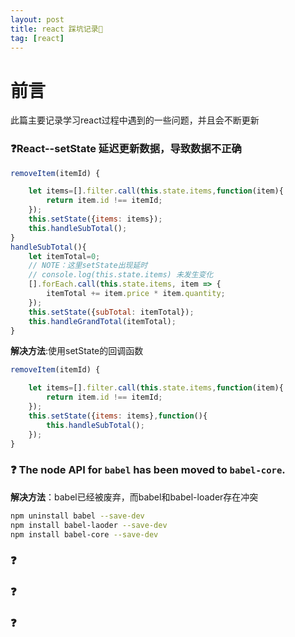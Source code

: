 ```yaml
---
layout: post
title: react 踩坑记录📝
tag: [react]
--- 
```

# 前言

 此篇主要记录学习react过程中遇到的一些问题，并且会不断更新

### ❓React--setState 延迟更新数据，导致数据不正确

```javascript
removeItem(itemId) {

    let items=[].filter.call(this.state.items,function(item){
        return item.id !== itemId;
    });
    this.setState({items: items});
    this.handleSubTotal();
}
handleSubTotal(){
    let itemTotal=0;
    // NOTE：这里setState出现延时 
    // console.log(this.state.items) 未发生变化
    [].forEach.call(this.state.items, item => {
        itemTotal += item.price * item.quantity;
    });
    this.setState({subTotal: itemTotal});
    this.handleGrandTotal(itemTotal);
}
```
**解决方法**:使用setState的回调函数
```javascript
removeItem(itemId) {

    let items=[].filter.call(this.state.items,function(item){
        return item.id !== itemId;
    });
    this.setState({items: items},function(){
        this.handleSubTotal();
    });  
}
```

### ❓ The node API for `babel` has been moved to `babel-core`. 

**解决方法**：babel已经被废弃，而babel和babel-loader存在冲突
```bash
npm uninstall babel --save-dev
npm install babel-laoder --save-dev
npm install babel-core --save-dev
```

### ❓
### ❓
### ❓


